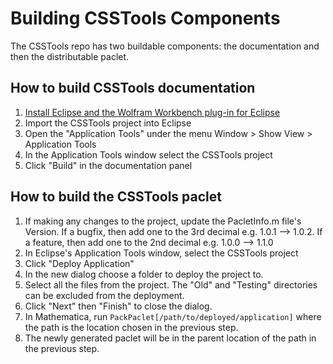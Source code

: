 # Building CSSTools Components

The CSSTools repo has two buildable components: the documentation and then the distributable paclet.

## How to build CSSTools documentation

1. [Install Eclipse and the Wolfram Workbench plug-in for Eclipse](https://support.wolfram.com/kb/27221)
2. Import the CSSTools project into Eclipse
3. Open the "Application Tools" under the menu Window >  Show View > Application Tools
4. In the Application Tools window select the CSSTools project
5. Click "Build" in the documentation panel


## How to build the CSSTools paclet
1. If making any changes to the project, update the PacletInfo.m file's Version. 
    If a bugfix, then add one to the 3rd decimal e.g. 1.0.1 --> 1.0.2.
    If a feature, then add one to the 2nd decimal e.g. 1.0.0 --> 1.1.0
2. In Eclipse's Application Tools window, select the CSSTools project
3. Click "Deploy Application"
4. In the new dialog choose a folder to deploy the project to. 
5. Select all the files from the project. The "Old" and "Testing" directories can be excluded from the deployment.
6. Click "Next" then "Finish" to close the dialog.
7. In Mathematica, run `PackPaclet[/path/to/deployed/application]` where the path is the location chosen in the previous step.
8. The newly generated paclet will be in the parent location of the path in the previous step.